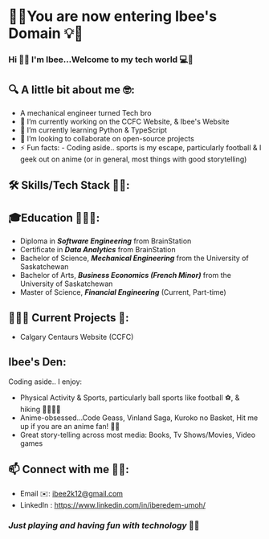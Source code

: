 #  🌟💡You are now entering Ibee's Domain 💡🌟
 
 ### Hi 👋🏾 I'm Ibee...Welcome to my tech world 💻🚀

## 🔍 A little bit about me 🤓:
-  A mechanical engineer turned Tech bro 
- 🔭 I’m currently working on the CCFC Website, & Ibee's Website
- 🌱 I’m currently learning Python & TypeScript
- 👯 I’m looking to collaborate on open-source projects
- ⚡ Fun facts: - Coding aside.. sports is my escape, particularly football & I geek out on anime (or in general, most things with good storytelling)

## 🛠 Skills/Tech Stack 💪🏿:

## 🎓Education 👨🏾‍🎓:
- Diploma in ***Software Engineering*** from BrainStation
- Certificate in ***Data Analytics*** from BrainStation
- Bachelor of Science, ***Mechanical Engineering*** from the University of Saskatchewan
- Bachelor of Arts, ***Business Economics (French Minor)*** from the University of Saskatchewan
- Master of Science, ***Financial Engineering*** (Current, Part-time)

## 🧑🏽‍💻 Current Projects 💼:
- Calgary Centaurs Website (CCFC)

## Ibee's Den:
Coding aside.. I enjoy:
- Physical Activity & Sports, particularly ball sports like football ⚽️, & hiking 🧑🏿‍🦯‍➡️
- Anime-obsessed...Code Geass, Vinland Saga, Kuroko no Basket, Hit me up if you are an anime fan! 🐦‍🔥
- Great story-telling across most media: Books, Tv Shows/Movies, Video games 

## 📫 Connect with me 🤝🏿:
-  Email ✉️: ibee2k12@gmail.com
-  LinkedIn : https://www.linkedin.com/in/iberedem-umoh/

### *Just playing and having fun with technology* 🦾🤖





<!--
**i-bee01/i-bee01** is a ✨ _special_ ✨ repository because its `README.md` (this file) appears on your GitHub profile.

Here are some ideas to get you started:




- 🤔 I’m looking for help with ...
- 💬 Ask me about ...

- 😄 Pronouns: ...

-->
